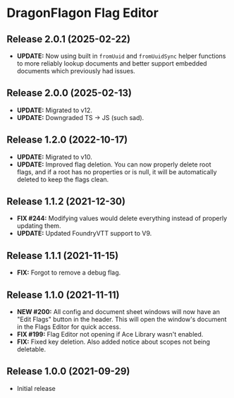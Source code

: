 # DragonFlagon Flag Editor

## Release 2.0.1 (2025-02-22)
- **UPDATE:** Now using built in `fromUuid` and `fromUuidSync` helper functions to more reliably lookup documents and better support embedded documents which previously had issues.

## Release 2.0.0 (2025-02-13)
- **UPDATE:** Migrated to v12.
- **UPDATE:** Downgraded TS -> JS (such sad).

## Release 1.2.0 (2022-10-17)
- **UPDATE:** Migrated to v10.
- **UPDATE:** Improved flag deletion. You can now properly delete root flags, and if a root has no properties or is null, it will be automatically deleted to keep the flags clean.

## Release 1.1.2 (2021-12-30)
- **FIX #244:** Modifying values would delete everything instead of properly updating them.
- **UPDATE:** Updated FoundryVTT support to V9.

## Release 1.1.1 (2021-11-15)
- **FIX:** Forgot to remove a debug flag.

## Release 1.1.0 (2021-11-11)
- **NEW #200:** All config and document sheet windows will now have an "Edit Flags" button in the header. This will open the window's document in the Flags Editor for quick access.
- **FIX #199:** Flag Editor not opening if Ace Library wasn't enabled.
- **FIX:** Fixed key deletion. Also added notice about scopes not being deletable.

## Release 1.0.0 (2021-09-29)
- Initial release
